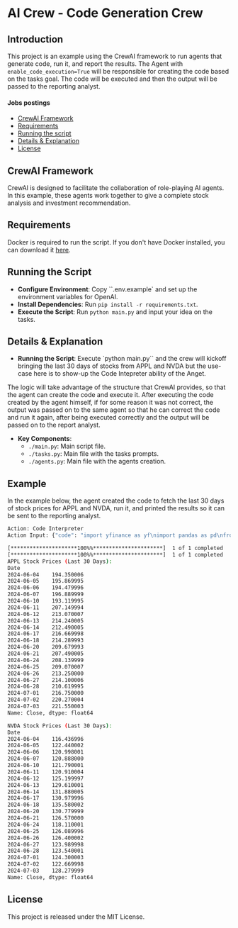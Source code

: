 # AI Crew - Code Generation Crew
## Introduction
This project is an example using the CrewAI framework to run agents that generate code, run it, and report the results. The Agent with `enable_code_execution=True` will be responsible for creating the code based on the tasks goal. The code will be executed and then the output will be passed to the reporting analyst.


#### Jobs postings

- [CrewAI Framework](#crewai-framework)
- [Requirements](#requirements)
- [Running the script](#running-the-script)
- [Details & Explanation](#details--explanation)
- [License](#license)


## CrewAI Framework
CrewAI is designed to facilitate the collaboration of role-playing AI agents. In this example, these agents work together to give a complete stock analysis and investment recommendation.

## Requirements

Docker is required to run the script. If you don't have Docker installed, you can download it [here](https://www.docker.com/products/docker-desktop).

## Running the Script
- **Configure Environment**: Copy ``.env.example` and set up the environment variables for OpenAI.
- **Install Dependencies**: Run `pip install -r requirements.txt`.
- **Execute the Script**: Run `python main.py` and input your idea on the tasks.

## Details & Explanation
- **Running the Script**: Execute `python main.py`` and the crew will kickoff bringing the last 30 days of stocks from APPL and NVDA but the use-case here is to show-up the Code Intepreter ability of the Anget.

The logic will take advantage of the structure that CrewAI provides, so that the agent can create the code and execute it.
After executing the code created by the agent himself, if for some reason it was not correct, the output was passed on to the same agent so that he can correct the code and run it again, after being executed correctly and the output will be passed on to the report analyst.


- **Key Components**:
  - `./main.py`: Main script file.
  - `./tasks.py`: Main file with the tasks prompts.
  - `./agents.py`: Main file with the agents creation.


## Example

In the example below, the agent created the code to fetch the last 30 days of stock prices for APPL and NVDA, run it, and printed the results so it can be sent to the reporting analyst.

```bash
Action: Code Interpreter
Action Input: {"code": "import yfinance as yf\nimport pandas as pd\nfrom datetime import datetime, timedelta\n\n# Define the time range\nend_date = datetime.now()\nstart_date = end_date - timedelta(days=30)\n\n# Fetch stock data\nappl_data = yf.download('AAPL', start=start_date, end=end_date)\nnvda_data = yf.download('NVDA', start=start_date, end=end_date)\n\n# Get the last 30 days of stock prices\nappl_prices = appl_data['Close']\nnvda_prices = nvda_data['Close']\n\n# Print the stock prices\nprint('APPL Stock Prices (Last 30 Days):')\nprint(appl_prices)\nprint('\\nNVDA Stock Prices (Last 30 Days):')\nprint(nvda_prices)", "dependencies_used_in_code": ["yfinance", "pandas"]}

[*********************100%%**********************]  1 of 1 completed
[*********************100%%**********************]  1 of 1 completed
APPL Stock Prices (Last 30 Days):
Date
2024-06-04    194.350006
2024-06-05    195.869995
2024-06-06    194.479996
2024-06-07    196.889999
2024-06-10    193.119995
2024-06-11    207.149994
2024-06-12    213.070007
2024-06-13    214.240005
2024-06-14    212.490005
2024-06-17    216.669998
2024-06-18    214.289993
2024-06-20    209.679993
2024-06-21    207.490005
2024-06-24    208.139999
2024-06-25    209.070007
2024-06-26    213.250000
2024-06-27    214.100006
2024-06-28    210.619995
2024-07-01    216.750000
2024-07-02    220.270004
2024-07-03    221.550003
Name: Close, dtype: float64

NVDA Stock Prices (Last 30 Days):
Date
2024-06-04    116.436996
2024-06-05    122.440002
2024-06-06    120.998001
2024-06-07    120.888000
2024-06-10    121.790001
2024-06-11    120.910004
2024-06-12    125.199997
2024-06-13    129.610001
2024-06-14    131.880005
2024-06-17    130.979996
2024-06-18    135.580002
2024-06-20    130.779999
2024-06-21    126.570000
2024-06-24    118.110001
2024-06-25    126.089996
2024-06-26    126.400002
2024-06-27    123.989998
2024-06-28    123.540001
2024-07-01    124.300003
2024-07-02    122.669998
2024-07-03    128.279999
Name: Close, dtype: float64
```


## License
This project is released under the MIT License.
